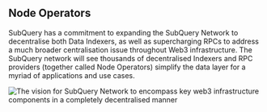 ## Node Operators

SubQuery has a commitment to expanding the SubQuery Network to decentralise both Data Indexers, as well as supercharging RPCs to address a much broader centralisation issue throughout Web3 infrastructure. The SubQuery network will see thousands of decentralised Indexers and RPC providers (together called Node Operators) simplify the data layer for a myriad of applications and use cases.

![The vision for SubQuery Network to encompass key web3 infrastructure components in a completely decentralised manner](/assets/img/network/technical_stack.png)

